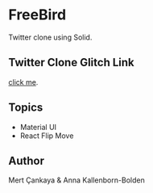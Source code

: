 # FreeBird
Twitter clone using Solid.

## Twitter Clone Glitch Link
<a href="https://pentagonal-potent-orangutan.glitch.me/">click me</a>.


## Topics
+ Material UI
+ React Flip Move

## Author
Mert Çankaya & Anna Kallenborn-Bolden

